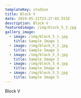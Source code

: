 ```yaml
---
templateKey: studios
title: Block V
date: 2019-05-21T23:27:03.553Z
description: Block V
featuredimage: /img/block_5_3.jpg
gallery_image:
  - image: /img/block_5_1.jpg
    title: Sample Image 1
  - image: /img/block_5_2.jpg
    title: Sample Image 2
  - image: /img/block_5_3.jpg
    title: Sample Image 3
  - image: /img/block_5_4.jpg
    title: Sample Image 4
  - image: /img/block_5_5.jpg
    title: Sample Image 5
---
```

Block V
